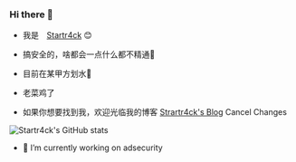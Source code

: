 ### Hi there 👋

* 我是　[Startr4ck](http://startr4ck.top) :blush:
* 搞安全的，啥都会一点什么都不精通🤔
* 目前在某甲方划水🤪
* 老菜鸡了 

  

* 如果你想要找到我，欢迎光临我的博客 [Strartr4ck's Blog](https://startr4ck.top) Cancel Changes


![Startr4ck's GitHub stats](https://github-readme-stats.vercel.app/api?username=Startr4ck)
- 🔭 I’m currently working on adsecurity
 
